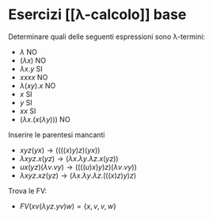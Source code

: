 # Esercizi [[λ-calcolo]] base

Determinare quali delle seguenti espressioni sono λ-termini:

- $\lambda$ NO
- $(\lambda x)$ NO
- $\lambda x.y$ SI
- $xxxx$ NO
- $\lambda (xy).x$ NO
- $x$ SI
- $y$ SI
- $xx$ SI
- $(\lambda x.(x(\lambda y)))$ NO

Inserire le parentesi mancanti

- $xyz(yx) \rightarrow ((((x)y)z)(yx))$
- $\lambda xyz.x(yz) \rightarrow (\lambda x. \lambda y. \lambda z.x(yz))$
- $ux(yz)(\lambda v.vy) \rightarrow ((((u)x)y)z)(\lambda v.vy))$
- $\lambda xyz.xz(yz) \rightarrow (\lambda x. \lambda y. \lambda z.(((x)z)y)z)$

Trova le FV:

- $FV(xv(\lambda yz.yv)w)=\{x,v,v,w\}$
